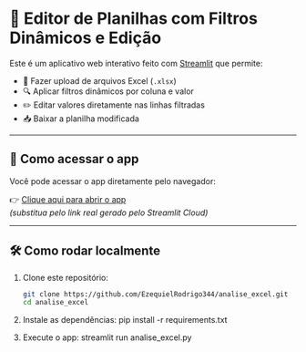 # 📑 Editor de Planilhas com Filtros Dinâmicos e Edição

Este é um aplicativo web interativo feito com [Streamlit](https://streamlit.io/) que permite:

- 📁 Fazer upload de arquivos Excel (`.xlsx`)
- 🔍 Aplicar filtros dinâmicos por coluna e valor
- ✏️ Editar valores diretamente nas linhas filtradas
- 📥 Baixar a planilha modificada

---

## 🚀 Como acessar o app

Você pode acessar o app diretamente pelo navegador:

👉 [Clique aqui para abrir o app](https://ezequielrodrigo344-editor-planilhas.streamlit.app)  
*(substitua pelo link real gerado pelo Streamlit Cloud)*

---

## 🛠️ Como rodar localmente

1. Clone este repositório:
   ```bash
   git clone https://github.com/EzequielRodrigo344/analise_excel.git
   cd analise_excel
2. Instale as dependências:
pip install -r requirements.txt

3. Execute o app:
streamlit run analise_excel.py
